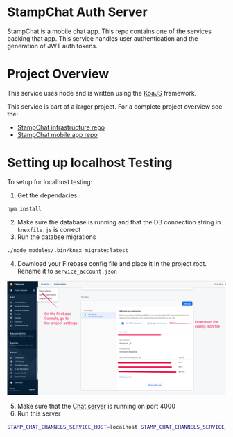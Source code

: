 # StampChat Auth Server
StampChat is a mobile chat app. This repo contains one of the services backing that app. This service handles user authentication and the generation of JWT auth tokens.

# Project Overview

This service uses node and is written using the [KoaJS](https://koajs.com/) framework.

This service is part of a larger project. For a complete project overview see the:
* [StampChat infrastructure repo](https://github.com/OsamaElHariri/StampChat_Kubernetes)
* [StampChat mobile app repo](https://github.com/OsamaElHariri/StampChat_App)

# Setting up localhost Testing

To setup for localhost testing:

1. Get the dependacies
```sh
npm install
```

2. Make sure the database is running and that the DB connection string in `knexfile.js` is correct
3. Run the databse migrations
```sh
./node_modules/.bin/knex migrate:latest
```
4. Download your Firebase config file and place it in the project root. Rename it to `service_account.json`
<p align="center">
  <img src="docs_media/firebase_project_config_file.jpeg" alt="stampchat" />
</p>

5. Make sure that the [Chat server](https://github.com/OsamaElHariri/StampChat_ChatServer) is running on port 4000
6. Run this server
```sh
STAMP_CHAT_CHANNELS_SERVICE_HOST=localhost STAMP_CHAT_CHANNELS_SERVICE_PORT=4000 ./node_modules/.bin/nodemon src/app.js
```

